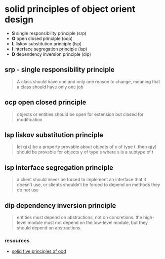 # solid principles of object orient design

- **S** single responsibility principle (srp)
- **O** open closed principle (ocp)
- **L** liskov substitution principle (lsp)
- **I** interface segregation principle (isp)
- **D** dependency inversion principle (dip)

## srp - single responsibility principle

> A class should have one and only one reason to change, meaning that a class should have only one job

## ocp open closed principle

> objects or entities should be open for extension but closed for modification

## lsp liskov substitution principle

> let q(x) be a property provable about objects of x of type t. then q(y) should be provable for objects y of type s where s is a subtype of t

## isp interface segregation principle

> a client should never be forced to implement an interface that it doesn’t use, or clients shouldn’t be forced to depend on methods they do not use

## dip dependency inversion principle

> entities must depend on abstractions, not on concretions. the high-level module must not depend on the low-level module, but they should depend on abstractions.

### resources

- [solid five principles of ood](https://www.digitalocean.com/community/conceptual-articles/s-o-l-i-d-the-first-five-principles-of-object-oriented-design)
